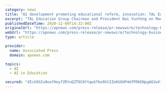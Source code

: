 ```yaml
---
category: news
title: "AI development promoting educational reform, innovation: TAL Education Group Chairman"
excerpt: "TAL Education Group Chairman and President Bai Yunfeng on Monday said that the integration of artificial intelligence and education was moving towards the in-depth field of educational ecology, promoting the innovation and reform from educational concept to teaching technology."
publishedDateTime: 2020-12-09T14:32:00Z
originalUrl: "https://apnews.com/press-release/pr-newswire/technology-business-science-cultural-preservation-beijing-f065048c92f563f9b61fa93f966abe47/gallery/bd994b0d6b720453900911bd8ad09ea4"
webUrl: "https://apnews.com/press-release/pr-newswire/technology-business-science-cultural-preservation-beijing-f065048c92f563f9b61fa93f966abe47/gallery/bd994b0d6b720453900911bd8ad09ea4"
type: article

provider:
  name: Associated Press
  domain: apnews.com

topics:
  - AI
  - AI in Education

secured: "dIcUXGIu0oafHeyfZRYuQZTOC8YtqwSfbo9GtIZoKUGHP4mTPR6ENpgAO2wV+idM9KHI7gjjXxZxnCrV6UlbLSn5rlPDxIwfTqpXFqUiYLGXfjUM5uELFbenDBfJJbIzHVdkq/Bv4EbTQj81jXzc5f35SSaZj4TDGIQzSLAHh/0WJPyFRxS151Tbjqbc27hio/5nyPb6KFuS1c5Xv0tJwGzxcYTjohmXFpce4Ffiui6xc/eKV9BK9BOUad7pAw6ZZOZJ2NwZj3iGD875szf175iDqsb5Hz6HeVtw1I5dZLT4DNJvVAtkWbJY3ibf+r6ZC3at3RDRMUhSZ1h+72jkLURMteq/nu7ALIJ3XWWDm84=;XwMbwYEKQvCKmAMI95MfJw=="
---
```


